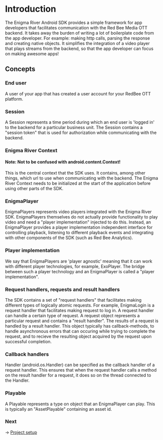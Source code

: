# Introduction

The Enigma River Android SDK provides a simple framework for app developers that facilitates communication with the Red Bee Media OTT backend. It takes away the burden of writing a lot of boilerplate code from the app developer. For example: making http calls, parsing the response and creating native objects. It simplifies the integration of a video player that plays streams from the backend, so that the app developer can focus on making awesome apps!

## Concepts

### End user
A user of your app that has created a user account for your RedBee OTT platform.

### Session
A Session represents a time period during which an end user is 'logged in' to the backend for a particular business unit. The Session contains a "session token" that is used for authorization while communicating with the backend.

### Enigma River Context
#### Note: Not to be confused with android.content.Context!

This is the central context that the SDK uses. It contains, among other things, which url to use when communicating with the backend. The Enigma River Context needs to be initialized at the start of the application before using other parts of the SDK.

### EnigmaPlayer
EnigmaPlayers represents video players integrated with the Enigma River SDK. EnigmaPlayers themselves do not actually provide functionality to play video and need a "player implementation" injected to do this. Instead, an EnigmaPlayer provides a player implementation independent interface for controlling playback, listening to different playback events and integrating with other components of the SDK (such as Red Bee Analytics).

### Player implementation
We say that EnigmaPlayers are 'player agnostic' meaning that it can work with different player technologies, for example, ExoPlayer. The bridge between such a player technology and an EnigmaPlayer is called a "player implementation".

### Request handlers, requests and result handlers
The SDK contains a set of "request handlers" that facilitates making different types of logically atomic requests. For example, EnigmaLogin is a request handler that facilitates making request to log in. A request handler can handle a certain type of request. A request object represents a particular request and contains a "result handler". The results of a request is handled by a result handler. This object typically has callback-methods, to handle asynchronous errors that can occuring while trying to complete the request, and to recieve the resulting object acquired by the request upon successful completion.

### Callback handlers
Handler (android.os.Handler) can be specified as the callback handler of a request handler. This ensures that when the request handler calls a method on the result handler for a request, it does so on the thread connected to the Handler.

### Playable
A Playable represents a type on object that an EnigmaPlayer can play. This is typically an "AssetPlayable" containing an asset id.

### Next
-> [Project setup](project_setup.md)
